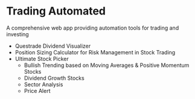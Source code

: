 # Trading Automated

A comprehensive web app providing automation tools for trading and investing

- Questrade Dividend Visualizer
- Position Sizing Calculator for Risk Management in Stock Trading
- Ultimate Stock Picker
  - Bullish Trending based on Moving Averages & Positive Momentum Stocks
  - Dividend Growth Stocks
  - Sector Analysis
  - Price Alert



